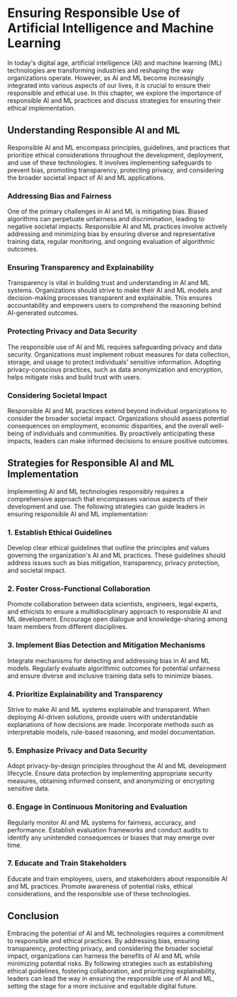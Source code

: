 Ensuring Responsible Use of Artificial Intelligence and Machine Learning
===================================================================================

In today's digital age, artificial intelligence (AI) and machine learning (ML) technologies are transforming industries and reshaping the way organizations operate. However, as AI and ML become increasingly integrated into various aspects of our lives, it is crucial to ensure their responsible and ethical use. In this chapter, we explore the importance of responsible AI and ML practices and discuss strategies for ensuring their ethical implementation.

Understanding Responsible AI and ML
-----------------------------------

Responsible AI and ML encompass principles, guidelines, and practices that prioritize ethical considerations throughout the development, deployment, and use of these technologies. It involves implementing safeguards to prevent bias, promoting transparency, protecting privacy, and considering the broader societal impact of AI and ML applications.

### Addressing Bias and Fairness

One of the primary challenges in AI and ML is mitigating bias. Biased algorithms can perpetuate unfairness and discrimination, leading to negative societal impacts. Responsible AI and ML practices involve actively addressing and minimizing bias by ensuring diverse and representative training data, regular monitoring, and ongoing evaluation of algorithmic outcomes.

### Ensuring Transparency and Explainability

Transparency is vital in building trust and understanding in AI and ML systems. Organizations should strive to make their AI and ML models and decision-making processes transparent and explainable. This ensures accountability and empowers users to comprehend the reasoning behind AI-generated outcomes.

### Protecting Privacy and Data Security

The responsible use of AI and ML requires safeguarding privacy and data security. Organizations must implement robust measures for data collection, storage, and usage to protect individuals' sensitive information. Adopting privacy-conscious practices, such as data anonymization and encryption, helps mitigate risks and build trust with users.

### Considering Societal Impact

Responsible AI and ML practices extend beyond individual organizations to consider the broader societal impact. Organizations should assess potential consequences on employment, economic disparities, and the overall well-being of individuals and communities. By proactively anticipating these impacts, leaders can make informed decisions to ensure positive outcomes.

Strategies for Responsible AI and ML Implementation
---------------------------------------------------

Implementing AI and ML technologies responsibly requires a comprehensive approach that encompasses various aspects of their development and use. The following strategies can guide leaders in ensuring responsible AI and ML implementation:

### 1. Establish Ethical Guidelines

Develop clear ethical guidelines that outline the principles and values governing the organization's AI and ML practices. These guidelines should address issues such as bias mitigation, transparency, privacy protection, and societal impact.

### 2. Foster Cross-Functional Collaboration

Promote collaboration between data scientists, engineers, legal experts, and ethicists to ensure a multidisciplinary approach to responsible AI and ML development. Encourage open dialogue and knowledge-sharing among team members from different disciplines.

### 3. Implement Bias Detection and Mitigation Mechanisms

Integrate mechanisms for detecting and addressing bias in AI and ML models. Regularly evaluate algorithmic outcomes for potential unfairness and ensure diverse and inclusive training data sets to minimize biases.

### 4. Prioritize Explainability and Transparency

Strive to make AI and ML systems explainable and transparent. When deploying AI-driven solutions, provide users with understandable explanations of how decisions are made. Incorporate methods such as interpretable models, rule-based reasoning, and model documentation.

### 5. Emphasize Privacy and Data Security

Adopt privacy-by-design principles throughout the AI and ML development lifecycle. Ensure data protection by implementing appropriate security measures, obtaining informed consent, and anonymizing or encrypting sensitive data.

### 6. Engage in Continuous Monitoring and Evaluation

Regularly monitor AI and ML systems for fairness, accuracy, and performance. Establish evaluation frameworks and conduct audits to identify any unintended consequences or biases that may emerge over time.

### 7. Educate and Train Stakeholders

Educate and train employees, users, and stakeholders about responsible AI and ML practices. Promote awareness of potential risks, ethical considerations, and the responsible use of these technologies.

Conclusion
----------

Embracing the potential of AI and ML technologies requires a commitment to responsible and ethical practices. By addressing bias, ensuring transparency, protecting privacy, and considering the broader societal impact, organizations can harness the benefits of AI and ML while minimizing potential risks. By following strategies such as establishing ethical guidelines, fostering collaboration, and prioritizing explainability, leaders can lead the way in ensuring the responsible use of AI and ML, setting the stage for a more inclusive and equitable digital future.
